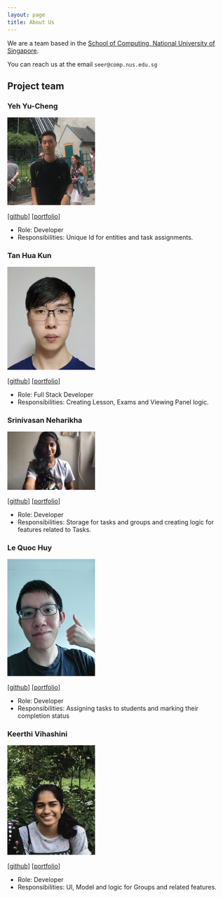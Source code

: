 ```yaml
---
layout: page
title: About Us
---
```


We are a team based in the [School of Computing, National University of Singapore](http://www.comp.nus.edu.sg).

You can reach us at the email `seer@comp.nus.edu.sg`

## Project team

### Yeh Yu-Cheng

<img src="images/eltonyeh.png" width="200px">

[[github](https://github.com/eltonyeh)]
[[portfolio](team/eltonyeh.md)]

* Role: Developer
* Responsibilities: Unique Id for entities and task assignments.

### Tan Hua Kun

<img src="images/tanhuakun.png" width="200px">

[[github](http://github.com/tanhuakun)]
[[portfolio](team/tanhuakun.md)]

* Role: Full Stack Developer
* Responsibilities: Creating Lesson, Exams and Viewing Panel logic.

### Srinivasan Neharikha

<img src="images/neha-5678.png" width="200px">

[[github](http://github.com/neha-5678)] [[portfolio](team/neha-5678.md)]

* Role: Developer
* Responsibilities: Storage for tasks and groups and creating logic for features related to Tasks.

### Le Quoc Huy

<img src="images/jeremy-7007.png" width="200px">

[[github](http://github.com/jeremy-7007)]
[[portfolio](team/jeremy-7007.md)]

* Role: Developer
* Responsibilities: Assigning tasks to students and marking their completion status

### Keerthi Vihashini

<img src="images/kvihashini.png" width="200px">

[[github](http://github.com/kvihashini)]
[[portfolio](team/kvihashini.md)]

* Role: Developer
* Responsibilities: UI,  Model and logic for Groups and related features.
